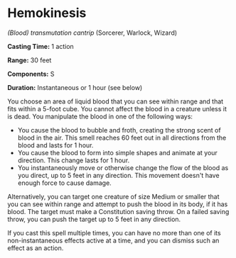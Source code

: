 # Hemokinesis
*(Blood) transmutation cantrip* (Sorcerer, Warlock, Wizard)

**Casting Time:** 1 action

**Range:** 30 feet

**Components:** S

**Duration:** Instantaneous or 1 hour (see below)

You choose an area of liquid blood that you can see within range and that fits within a 5-foot cube. You cannot affect the blood in a creature unless it is dead. You manipulate the blood in one of the following ways:
* You cause the blood to bubble and froth, creating the strong scent of blood in the air. This smell reaches 60 feet out in all directions from the blood and lasts for 1 hour.
* You cause the blood to form into simple shapes and animate at your direction. This change lasts for 1 hour.
* You instantaneously move or otherwise change the flow of the blood as you direct, up to 5 feet in any direction. This movement doesn't have enough force to cause damage.

Alternatively, you can target one creature of size Medium or smaller that you can see within range and attempt to push the blood in its body, if it has blood. The target must make a Constitution saving throw. On a failed saving throw, you can push the target up to 5 feet in any direction.

If you cast this spell multiple times, you can have no more than one of its non-instantaneous effects active at a time, and you can dismiss such an effect as an action.
